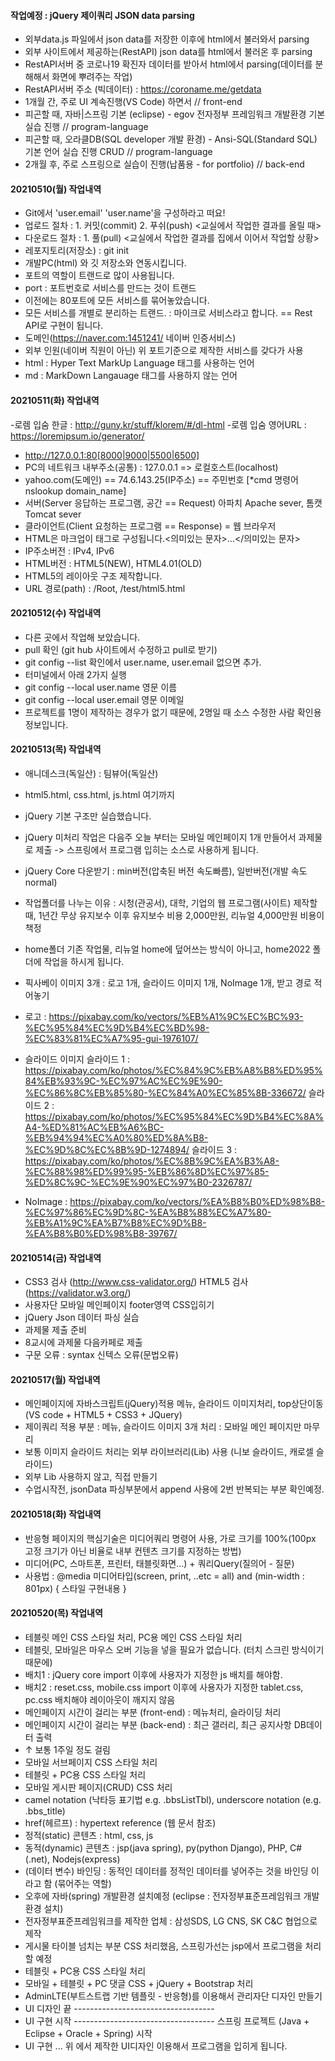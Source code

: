 #### 작업예정 : jQuery 제이쿼리 JSON data parsing
- 외부data.js 파일에서 json data를 저장한 이후에 html에서 불러와서 parsing
- 외부 사이트에서 제공하는(RestAPI) json data를 html에서 불러온 후 parsing
- RestAPI서버 중 코로나19 확진자 데이터를 받아서 html에서 parsing(데이터를 분해해서 화면에 뿌려주는 작업)
- RestAPI서버 주소 (빅데이터) : https://coroname.me/getdata
- 1개월 간, 주로 UI 계속진행(VS Code) 하면서 // front-end
- 피곤할 때, 자바|스프링 기본 (eclipse) - egov 전자정부 프레임워크 개발환경 기본실습 진행 // program-language
- 피곤할 때, 오라클DB(SQL developer 개발 환경) - Ansi-SQL(Standard SQL) 기본 언어 실습 진행 CRUD // program-language
- 2개월 후, 주로 스프링으로 실습이 진행(납품용 - for portfolio) // back-end

#### 20210510(월) 작업내역
- Git에서 'user.email' 'user.name'을 구성하라고 떠요!
- 업로드 절차 : 1. 커밋(commit) 2. 푸쉬(push) <교실에서 작업한 결과를 올릴 때>
- 다운로드 절차 : 1. 풀(pull) <교실에서 작업한 결과를 집에서 이어서 작업할 상황>
- 레포지토리(저장소) : git init
- 개발PC(html) 와 깃 저장소와 연동시킵니다.
- 포트의 역할이 트랜드로 많이 사용됩니다.
- port : 포트번호로 서비스를 만드는 것이 트랜드
- 이전에는 80포트에 모든 서비스를 묶어놓았습니다.
- 모든 서비스를 개별로 분리하는 트랜드. : 마이크로 서비스라고 합니다. == Rest API로 구현이 됩니다.
- 도메인(https://naver.com:1451241/ 네이버 인증서비스) 
- 외부 인원(네이버 직원이 아닌) 위 포트기준으로 제작한 서비스를 갖다가 사용
- html : Hyper Text MarkUp Language 태그를 사용하는 언어
- md : MarkDown Langauage 태그를 사용하지 않는 언어

#### 20210511(화) 작업내역
-로렘 입숨 한글 : http://guny.kr/stuff/klorem/#/dl-html
-로렘 입숨 영어URL : https://loremipsum.io/generator/
- http://127.0.0.1:80[8000|9000|5500|6500]
- PC의 네트워크 내부주소(공통) : 127.0.0.1 => 로컬호스트(localhost)
- yahoo.com(도메인) == 74.6.143.25(IP주소) == 주민번호 [*cmd 명령어 nslookup domain_name]
- 서버(Server 응답하는 프로그램, 공간 == Request) 아파치 Apache sever, 톰캣 Tomcat sever
- 클라이언트(Client 요청하는 프로그램 == Response) = 웹 브라우저
- HTML은 마크업이 태그로 구성됩니다.<의미있는 문자>...</의미있는 문자>
- IP주소버전 : IPv4, IPv6
- HTML버전 : HTML5(NEW), HTML4.01(OLD)
- HTML5의 레이아웃 구조 제작합니다.
- URL 경로(path) : /Root, /test/html5.html

#### 20210512(수) 작업내역
- 다른 곳에서 작업해 보았습니다.
- pull 확인 (git hub 사이트에서 수정하고 pull로 받기)
- git config --list 확인에서 user.name, user.email 없으면 추가.
- 터미널에서 아래 2가지 실행
- git config --local user.name 영문 이름
- git config --local user.email 영문 이메일
- 프로젝트를 1명이 제작하는 경우가 없기 때문에, 2명일 때 소스 수정한 사람 확인용 정보입니다.

#### 20210513(목) 작업내역
- 애니데스크(독일산) : 팀뷰어(독일산)
- html5.html, css.html, js.html 여기까지
- jQuery 기본 구조만 실습했습니다.
- jQuery 미처리 작업은 다음주 오늘 부터는 모바일 메인페이지 1개 만들어서 과제물로 제출 -> 스프링에서 프로그램 입히는 소스로 사용하게 됩니다.
- jQuery Core 다운받기 : min버전(압축된 버전 속도빠름), 일반버전(개발 속도 normal)
- 작업폴더를 나누는 이유 : 시청(관공서), 대학, 기업의 웹 프로그램(사이트) 제작할 때, 1년간 무상 유지보수 이후 유지보수 비용 2,000만원, 리뉴얼 4,000만원 비용이 책정
- home폴더 기존 작업물, 리뉴얼 home에 덮어쓰는 방식이 아니고, home2022 폴더에 작업을 하시게 됩니다.
- 픽사베이 이미지 3개 : 로고 1개, 슬라이드 이미지 1개, NoImage 1개, 받고 경로 적어놓기
- 로고 : https://pixabay.com/ko/vectors/%EB%A1%9C%EC%BC%93-%EC%95%84%EC%9D%B4%EC%BD%98-%EC%83%81%EC%A7%95-gui-1976107/

- 슬라이드 이미지
슬라이드 1 : https://pixabay.com/ko/photos/%EC%84%9C%EB%A8%B8%ED%95%84%EB%93%9C-%EC%97%AC%EC%9E%90-%EC%86%8C%EB%85%80-%EC%84%A0%EC%85%8B-336672/
슬라이드 2 : https://pixabay.com/ko/photos/%EC%95%84%EC%9D%B4%EC%8A%A4-%ED%81%AC%EB%A6%BC-%EB%94%94%EC%A0%80%ED%8A%B8-%EC%9D%8C%EC%8B%9D-1274894/
슬라이드 3 : https://pixabay.com/ko/photos/%EC%8B%9C%EA%B3%A8-%EC%88%98%ED%99%95-%EB%86%8D%EC%97%85-%ED%8C%9C-%EC%9E%90%EC%97%B0-2326787/

- NoImage : https://pixabay.com/ko/vectors/%EA%B8%B0%ED%98%B8-%EC%97%86%EC%9D%8C-%EA%B8%88%EC%A7%80-%EB%A1%9C%EA%B7%B8%EC%9D%B8-%EA%B8%B0%ED%98%B8-39767/

#### 20210514(금) 작업내역
- CSS3 검사 (http://www.css-validator.org/) HTML5 검사 (https://validator.w3.org/)
- 사용자단 모바일 메인페이지 footer영역 CSS입히기
- jQuery Json 데이터 파싱 실습
- 과제물 제출 준비
- 8교시에 과제물 다음카페로 제출
- 구문 오류 : syntax 신텍스 오류(문법오류)

#### 20210517(월) 작업내역
- 메인페이지에 자바스크립트(jQuery)적용 메뉴, 슬라이드 이미지처리, top상단이동 (VS code + HTML5 + CSS3 + JQuery)
- 제이쿼리 적용 부분 : 메뉴, 슬라이드 이미지 3개 처리 : 모바일 메인 페이지만 마무리
- 보통 이미지 슬라이드 처리는 외부 라이브러리(Lib) 사용 (니보 슬라이드, 캐로셀 슬라이드)
- 외부 Lib 사용하지 않고, 직접 만들기
- 수업시작전, jsonData 파싱부분에서 append 사용에 2번 반복되는 부분 확인예정.

#### 20210518(화) 작업내역
- 반응형 페이지의 핵심기술은 미디어쿼리 명령어 사용, 가로 크기를 100%(100px 고정 크기가 아닌 비율로 내부 컨텐츠 크기를 지정하는 방법)
- 미디어(PC, 스마트폰, 프린터, 태블릿화면...) + 쿼리Query(질의어 - 질문)
- 사용법 : @media 미디어타입(screen, print, ..etc = all) and (min-width : 801px) { 스타일 구현내용 }

#### 20210520(목) 작업내역
- 테블릿 메인 CSS 스타일 처리, PC용 메인 CSS 스타일 처리
- 테블릿, 모바일은 마우스 오버 기능을 넣을 필요가 없습니다. (터치 스크린 방식이기 때문에)
- 배치1 : jQuery core import 이후에 사용자가 지정한 js 배치를 해야함.
- 배치2 : reset.css, mobile.css import 이후에 사용자가 지정한 tablet.css, pc.css 배치해야 레이아웃이 깨지지 않음
- 메인페이지 시간이 걸리는 부분 (front-end) : 메뉴처리, 슬라이딩 처리
- 메인페이지 시간이 걸리는 부분 (back-end)  : 최근 갤러리, 최근 공지사항 DB데이터 출력
- ↑ 보통 1주일 정도 걸림 
- 모바일 서브페이지 CSS 스타일 처리
- 테블릿 + PC용 CSS 스타일 처리
- 모바일 게시판 페이지(CRUD) CSS 처리
- camel notation (낙타등 표기법 e.g. .bbsListTbl), underscore notation (e.g. .bbs_title)
- href(헤르프) : hypertext reference (웹 문서 참조)
- 정적(static) 콘텐츠 : html, css, js
- 동적(dynamic) 콘텐츠 : jsp(java spring), py(python Django), PHP, C#(.net), Nodejs(express)
- (데이터 변수) 바인딩 : 동적인 데이터를 정적인 데이터를 넣어주는 것을 바인딩 이라고 함 (묶어주는 역할)
- 오후에 자바(spring) 개발환경 설치예정 (eclipse : 전자정부표준프레임워크 개발환경 설치)
- 전자정부표준프레임워크를 제작한 업체 : 삼성SDS, LG CNS, SK C&C 협업으로 제작
- 게시물 타이블 넘치는 부분 CSS 처리했음, 스프링가선는 jsp에서 프로그램을 처리할 예정
- 테블릿 + PC용 CSS 스타일 처리
- 모바일 + 테블릿 + PC 댓글 CSS + jQuery + Bootstrap 처리
- AdminLTE(부트스트랩 기반 템플릿 - 반응형)를 이용해서 관리자단 디자인 만들기
- UI 디자인 끝 -----------------------------------
- UI 구현 시작 ----------------------------------- 스프링 프로젝트 (Java + Eclipse + Oracle + Spring) 시작
- UI 구현 ... 위 에서 제작한 UI디자인 이용해서 프로그램을 입히게 됩니다.

